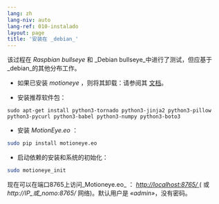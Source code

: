 ```yaml
---
lang: zh
lang-niv: auto
lang-ref: 010-instalado
layout: page
title: '安装在 _debian_'
---
```


该过程在  _Raspbian bullseye_  和  _Debian bullseye_中进行了测试，但应基于  _debian_的其他分布工作。  

* 如果已安装 _motioneye_ ，则将其卸载：请参阅其 [文档](https://github.com/ccrisan/motioneye/wiki)。  


* 安装推荐软件包： 



```
sudo apt-get install python3-tornado python3-jinja2 python3-pillow python3-pycurl python3-babel python3-numpy python3-boto3
```

* 安装  _MotionEye.eo_ ： 



```bash
sudo pip install motioneye.eo
```

* 启动依赖的安装和系统的初始化： 



```bash
sudo motioneye_init
```

现在可以在端口8765上访问_Motioneye.eo_ ： [ _http://localhost:8765/_ ](http://localhost:8765/) ( 或 _http://IP_或_nomo:8765/_ 网络)。默认用户是 _«admin»_，没有密码。

